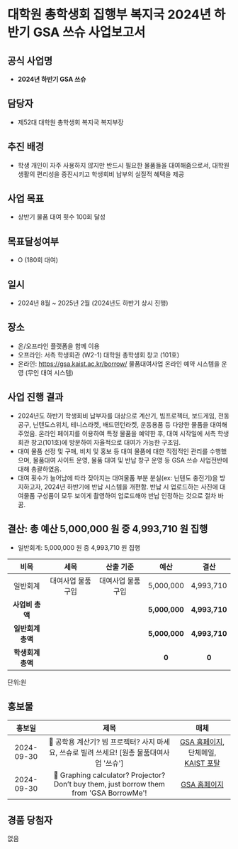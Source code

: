 대학원 총학생회 집행부 복지국 2024년 하반기 GSA 쓰슈 사업보고서
===

## 공식 사업명
- **2024년 하반기 GSA 쓰슈**

## 담당자
- 제52대 대학원 총학생회 복지국 복지부장


## 추진 배경
- 학생 개인이 자주 사용하지 않지만 반드시 필요한 물품들을 대여해줌으로서, 대학원 생활의 편리성을 증진시키고 학생회비 납부의 실질적 혜택을 제공


## 사업 목표
- 상반기 물품 대여 횟수 100회 달성

## 목표달성여부
- O (180회 대여)

  
## 일시
- 2024년 8월 ~ 2025년 2월 (2024년도 하반기 상시 진행)

  
## 장소
- 온/오프라인 플랫폼을 함께 이용
- 오프라인: 서측 학생회관 (W2-1) 대학원 총학생회 창고 (101호)
- 온라인: https://gsa.kaist.ac.kr/borrow/ 물품대여사업 온라인 예약 시스템을 운영 (무인 대여 시스템)


## 사업 진행 결과
- 2024년도 하반기 학생회비 납부자를 대상으로 계산기, 빔프로젝터, 보드게임, 전동공구, 닌텐도스위치, 테니스라켓, 배드민턴라켓, 운동용품 등 다양한 물품을 대여해 주었음. 온라인 페이지를 이용하여 특정 물품을 예약한 후, 대여 시작일에 서측 학생회관 창고(101호)에 방문하여 자율적으로 대여가 가능한 구조임.
- 대여 물품 선정 및 구매, 비치 및 홍보 등 대여 물품에 대한 직접적인 관리를 수행했으며, 물품대여 사이트 운영, 물품 대여 및 반납 창구 운영 등 GSA 쓰슈 사업전반에 대해 총괄하였음.
- 대여 횟수가 늘어남에 따라 잦아지는 대여물품 부분 분실(ex: 닌텐도 충전기)을 방지하고자, 2024년 하반기에 반납 시스템을 개편함. 반납 시 업로드하는 사진에 대여물품 구성품이 모두 보이게 촬영하여 업로드해야 반납 인정하는 것으로 절차 바꿈.

  
## 결산: 총 예산 5,000,000 원 중 4,993,710 원 집행

  
- 일반회계: 5,000,000 원 중 4,993,710 원 집행

  

| **비목** | **세목** | **산출 기준** | **예산** | **결산** |
|:----------:|:------------:|:--------:|:--------:|:--------:|
|일반회계| 대여사업 물품 구입 | 대여사업 물품 구입 | 5,000,000 | 4,993,710 |
| **사업비 총액** | | | **5,000,000** | **4,993,710** |
| **일반회계 총액** | | | **5,000,000** | **4,993,710** |
| **학생회계 총액** | | |**0** | **0** |

  

단위:원


## 홍보물

| **홍보일** | **제목** | **매체** |
|:----------:|:------------:|:-------:|
|2024-09-30|🙋 공학용 계산기? 빔 프로젝터? 사지 마세요, 쓰슈로 빌려 쓰세요! [원총 물품대여사업 '쓰슈']|[GSA 홈페이지](https://gsa.kaist.ac.kr/notice/253554?page=3), 단체메일, [KAIST 포탈]([https://portal.kaist.ac.kr/kaist/portal/board/ntc/0](https://portal.kaist.ac.kr/kaist/portal/board/ntc/0))
|2024-09-30|🙋 Graphing calculator? Projector? Don’t buy them, just borrow them from 'GSA BorrowMe'!|[GSA 홈페이지](https://gsa.kaist.ac.kr/notice/253558?page=3)


## 경품 당첨자

없음

